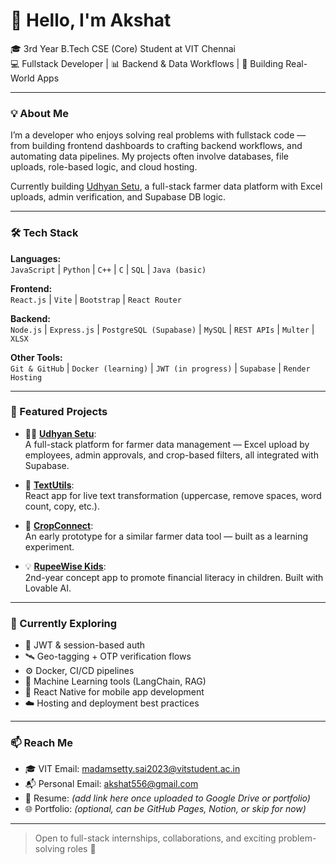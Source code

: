 # 👋 Hello, I'm Akshat

🎓 3rd Year B.Tech CSE (Core) Student at VIT Chennai  
💻 Fullstack Developer | 📊 Backend & Data Workflows | 🚀 Building Real-World Apps

---

### 💡 About Me

I’m a developer who enjoys solving real problems with fullstack code — from building frontend dashboards to crafting backend workflows, and automating data pipelines. My projects often involve databases, file uploads, role-based logic, and cloud hosting.

Currently building [Udhyan Setu](https://github.com/msv-akshat/UdhyanSetu_Final), a full-stack farmer data platform with Excel uploads, admin verification, and Supabase DB logic.

---

### 🛠️ Tech Stack

**Languages:**  
`JavaScript` | `Python` | `C++` | `C` | `SQL` | `Java (basic)`

**Frontend:**  
`React.js` | `Vite` | `Bootstrap` | `React Router`

**Backend:**  
`Node.js` | `Express.js` | `PostgreSQL (Supabase)` | `MySQL` | `REST APIs` | `Multer` | `XLSX`

**Other Tools:**  
`Git & GitHub` | `Docker (learning)` | `JWT (in progress)` | `Supabase` | `Render Hosting`

---

### 🚀 Featured Projects

- 🧑‍🌾 [**Udhyan Setu**](https://github.com/msv-akshat/UdhyanSetu_Final):  
  A full-stack platform for farmer data management — Excel upload by employees, admin approvals, and crop-based filters, all integrated with Supabase.

- 📝 [**TextUtils**](https://github.com/msv-akshat/TextUtils):  
  React app for live text transformation (uppercase, remove spaces, word count, copy, etc.).

- 🧪 [**CropConnect**](https://github.com/msv-akshat/CropConnect):  
  An early prototype for a similar farmer data tool — built as a learning experiment.

- 💡 [**RupeeWise Kids**](https://github.com/msv-akshat/rupee-wise-kids):  
  2nd-year concept app to promote financial literacy in children. Built with Lovable AI.

---

### 🧠 Currently Exploring

- 🔐 JWT & session-based auth  
- 🛰️ Geo-tagging + OTP verification flows  
- ⚙️ Docker, CI/CD pipelines  
- 🤖 Machine Learning tools (LangChain, RAG)  
- 📱 React Native for mobile app development  
- ☁️ Hosting and deployment best practices

---

### 📫 Reach Me

- 🎓 VIT Email: [madamsetty.sai2023@vitstudent.ac.in](mailto:madamsetty.sai2023@vitstudent.ac.in)  
- 📬 Personal Email: [akshat556@gmail.com](mailto:akshat556@gmail.com)  
- 📂 Resume: *(add link here once uploaded to Google Drive or portfolio)*  
- 🌐 Portfolio: *(optional, can be GitHub Pages, Notion, or skip for now)*

---

> Open to full-stack internships, collaborations, and exciting problem-solving roles 🙌
